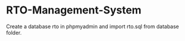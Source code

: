 ﻿# RTO-Management-System
Create a database rto in phpmyadmin and import rto.sql from database folder.
